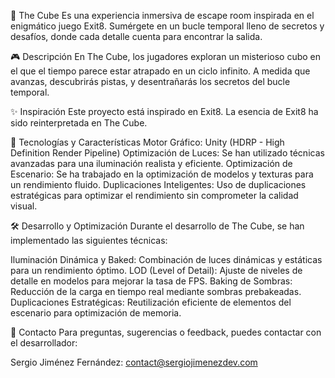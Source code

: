 🎲 The Cube
Es una experiencia inmersiva de escape room inspirada en el enigmático juego Exit8. Sumérgete en un bucle temporal lleno de secretos y desafíos, donde cada detalle cuenta para encontrar la salida.

🎮 Descripción
En The Cube, los jugadores exploran un misterioso cubo en el que el tiempo parece estar atrapado en un ciclo infinito. A medida que avanzas, descubrirás pistas, y desentrañarás los secretos del bucle temporal.

✨ Inspiración
Este proyecto está inspirado en Exit8. La esencia de Exit8 ha sido reinterpretada en The Cube.

🔧 Tecnologías y Características
Motor Gráfico: Unity (HDRP - High Definition Render Pipeline)
Optimización de Luces: Se han utilizado técnicas avanzadas para una iluminación realista y eficiente.
Optimización de Escenario: Se ha trabajado en la optimización de modelos y texturas para un rendimiento fluido.
Duplicaciones Inteligentes: Uso de duplicaciones estratégicas para optimizar el rendimiento sin comprometer la calidad visual.

🛠️ Desarrollo y Optimización
Durante el desarrollo de The Cube, se han implementado las siguientes técnicas:

Iluminación Dinámica y Baked: Combinación de luces dinámicas y estáticas para un rendimiento óptimo.
LOD (Level of Detail): Ajuste de niveles de detalle en modelos para mejorar la tasa de FPS.
Baking de Sombras: Reducción de la carga en tiempo real mediante sombras prebakeadas.
Duplicaciones Estratégicas: Reutilización eficiente de elementos del escenario para optimización de memoria.

📧 Contacto
Para preguntas, sugerencias o feedback, puedes contactar con el desarrollador:

Sergio Jiménez Fernández: contact@sergiojimenezdev.com
